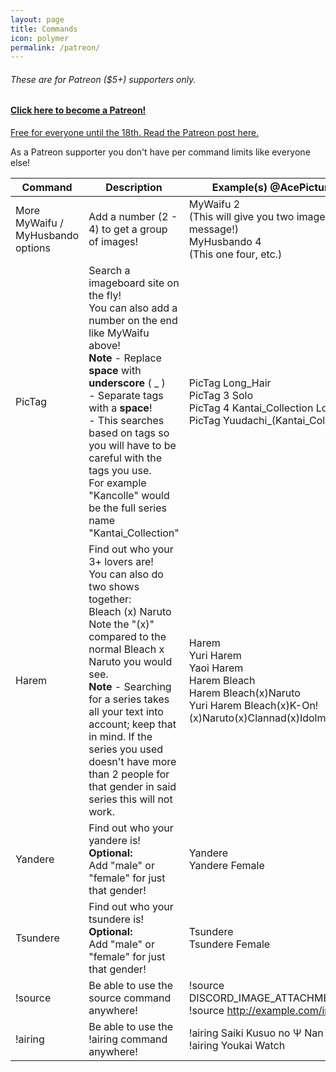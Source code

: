 ```yaml
---
layout: page
title: Commands
icon: polymer
permalink: /patreon/
---
```


###### These are for Patreon ($5+) supporters only.

#### [Click here to become a Patreon!](https://patreon.com/ace3df)

[Free for everyone until the 18th. Read the Patreon post here.](https://www.patreon.com/posts/patreon-free-6760862)

As a Patreon supporter you don't have per command limits like everyone else!

Command | Description | Example(s) @AcePictureBot
------- | ----------- | ----------
More MyWaifu /<br>MyHusbando options|Add a number (2 - 4) to get a group of images!|MyWaifu 2<br>(This will give you two images in one message!)<br>MyHusbando 4<br>(This one four, etc.)
PicTag|Search a imageboard site on the fly!<br>You can also add a number on the end like MyWaifu above!<br>**Note** - Replace **space** with **underscore** ( _ ) <br>- Separate tags with a **space**!<br>- This searches based on tags so you will have to be careful with the tags you use.<br>For example "Kancolle" would be the full series name "Kantai_Collection"|PicTag Long_Hair<br>PicTag 3 Solo<br>PicTag 4 Kantai_Collection Long\_Hair<br>PicTag Yuudachi_(Kantai_Collection)
Harem|Find out who your 3+ lovers are!<br>You can also do two shows together:<br>Bleach (x) Naruto<br>Note the "(x)" compared to the normal Bleach x Naruto you would see.<br>**Note** - Searching for a series takes all your text into account; keep that in mind. If the series you used doesn't have more than 2 people for that gender in said series this will not work.|Harem<br>Yuri Harem<br>Yaoi Harem<br>Harem Bleach<br>Harem Bleach(x)Naruto<br>Yuri Harem Bleach(x)K-On!(x)Naruto(x)Clannad(x)Idolmaster
Yandere|Find out who your yandere is!<br>**Optional:**<br>Add "male" or "female" for just that gender!|Yandere<br>Yandere Female
Tsundere|Find out who your tsundere is!<br>**Optional:**<br>Add "male" or "female" for just that gender!|Tsundere<br>Tsundere Female
!source|Be able to use the source command anywhere!|!source DISCORD_IMAGE_ATTACHMENT_HERE<br>!source http://example.com/image.jpg
!airing|Be able to use the !airing command anywhere!|!airing Saiki Kusuo no Ψ Nan<br>!airing Youkai Watch

